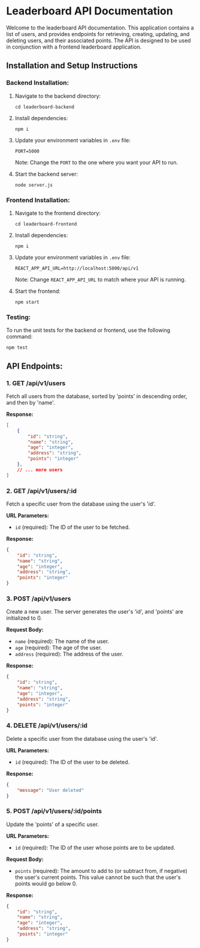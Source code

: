 # Leaderboard API Documentation

Welcome to the leaderboard API documentation. This application contains a list of users, and provides endpoints for retrieving, creating, updating, and deleting users, and their associated points. The API is designed to be used in conjunction with a frontend leaderboard application.

## Installation and Setup Instructions

### Backend Installation:

1. Navigate to the backend directory:

    ```
    cd leaderboard-backend
    ```
2. Install dependencies:

    ```
    npm i
    ```
3. Update your environment variables in `.env` file:

    ```
    PORT=5000
    ```

    Note: Change the `PORT` to the one where you want your API to run.

4. Start the backend server:

    ```
    node server.js
    ```

### Frontend Installation:

1. Navigate to the frontend directory:

    ```
    cd leaderboard-frontend
    ```
2. Install dependencies:

    ```
    npm i
    ```
3. Update your environment variables in `.env` file:

    ```
    REACT_APP_API_URL=http://localhost:5000/api/v1
    ```

    Note: Change `REACT_APP_API_URL` to match where your API is running.

4. Start the frontend:

    ```
    npm start
    ```








### Testing:

To run the unit tests for the backend or frontend, use the following command:

```
npm test
```





## API Endpoints:

### 1. GET /api/v1/users

Fetch all users from the database, sorted by 'points' in descending order, and then by 'name'.

**Response:**
```json
[
    {
        "id": "string",
        "name": "string",
        "age": "integer",
        "address": "string",
        "points": "integer"
    },
    // ... more users
]
```

### 2. GET /api/v1/users/:id

Fetch a specific user from the database using the user's 'id'. 

**URL Parameters:**
- `id` (required): The ID of the user to be fetched.

**Response:**
```json
{
    "id": "string",
    "name": "string",
    "age": "integer",
    "address": "string",
    "points": "integer"
}
```

### 3. POST /api/v1/users

Create a new user. The server generates the user's 'id', and 'points' are initialized to 0. 

**Request Body:**
- `name` (required): The name of the user.
- `age` (required): The age of the user.
- `address` (required): The address of the user.

**Response:**
```json
{
    "id": "string",
    "name": "string",
    "age": "integer",
    "address": "string",
    "points": "integer"
}
```

### 4. DELETE /api/v1/users/:id

Delete a specific user from the database using the user's 'id'.

**URL Parameters:**
- `id` (required): The ID of the user to be deleted.

**Response:**
```json
{
    "message": "User deleted"
}
```

### 5. POST /api/v1/users/:id/points

Update the 'points' of a specific user. 

**URL Parameters:**
- `id` (required): The ID of the user whose points are to be updated.

**Request Body:**
- `points` (required): The amount to add to (or subtract from, if negative) the user's current points. This value cannot be such that the user's points would go below 0.

**Response:**
```json
{
    "id": "string",
    "name": "string",
    "age": "integer",
    "address": "string",
    "points": "integer"
}
```